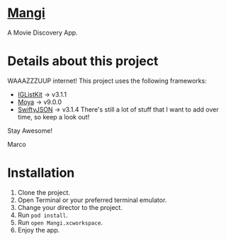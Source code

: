 # [Mangi](https://en.wikipedia.org/wiki/Cathay#Cathay_and_Mangi)
A Movie Discovery App. 

# Details about this project
  WAAAZZZUUP internet! This project uses the following frameworks:
  - [IGListKit](https://github.com/Instagram/IGListKit) -> v3.1.1
  - [Moya](https://github.com/Moya/Moya) -> v9.0.0
  - [SwiftyJSON](https://github.com/SwiftyJSON/SwiftyJSON) -> v3.1.4
  There's still a lot of stuff that I want to add over time, so keep a look out! 
  
  Stay Awesome!
  
  Marco

# Installation
1. Clone the project.
2. Open Terminal or your preferred terminal emulator.
3. Change your director to the project.
4. Run `pod install`.
5. Run `open Mangi.xcworkspace`.
6. Enjoy the app.
